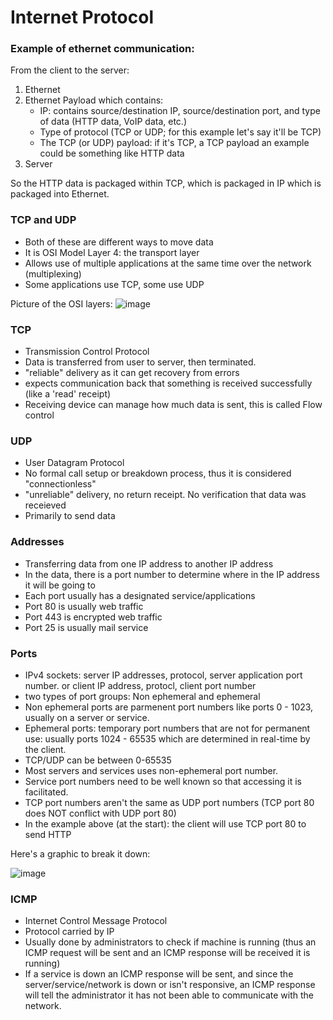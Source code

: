 # Internet Protocol

### Example of ethernet communication:

From the client to the server:

1) Ethernet
2) Ethernet Payload which contains:
	- IP: contains source/destination IP, source/destination port, and type of data (HTTP data, VoIP data, etc.)
	- Type of protocol (TCP or UDP; for this example let's say it'll be TCP)
	- The TCP (or UDP) payload: if it's TCP, a TCP payload an example could be something like HTTP data
3) Server

So the HTTP data is packaged within TCP, which is packaged in IP which is packaged into Ethernet.

### TCP and UDP

- Both of these are different ways to move data 
- It is OSI Model Layer 4: the transport layer
- Allows use of multiple applications at the same time over the network (multiplexing)
- Some applications use TCP, some use UDP

Picture of the OSI layers:
![image](https://user-images.githubusercontent.com/41026969/72492131-23293700-37ea-11ea-89f2-a609f9bf4eb6.png)

### TCP
- Transmission Control Protocol
- Data is transferred from user to server, then terminated. 
- "reliable" delivery as it can get recovery from errors 
- expects communication back that something is received successfully (like a 'read' receipt)
- Receiving device can manage how much data is sent, this is called Flow control

### UDP
- User Datagram Protocol   
- No formal call setup or breakdown process, thus it is considered "connectionless"
- "unreliable" delivery, no return receipt. No verification that data was receieved 
- Primarily to send data

### Addresses
- Transferring data from one IP address to another IP address
- In the data, there is a port number to determine where in the IP address it will be going to
- Each port usually has a designated service/applications
- Port 80 is usually web traffic
- Port 443 is encrypted web traffic
- Port 25 is usually mail service

### Ports
- IPv4 sockets: server IP addresses, protocol, server application port number. or client IP address, protocl, client port number
- two types of port groups: Non ephemeral and ephemeral 
- Non ephemeral ports are parmenent port numbers like ports 0 - 1023, usually on a server or service.
- Ephemeral ports: temporary port numbers that are not for permanent use: usually ports 1024 - 65535 which are determined in real-time by the client.
- TCP/UDP can be between 0-65535
- Most servers and services uses non-ephemeral port number. 
- Service port numbers need to be well known so that accessing it is facilitated. 
- TCP port numbers aren't the same as UDP port numbers (TCP port 80 does NOT conflict with UDP port 80)
- In the example above (at the start): the client will use TCP port 80 to send HTTP 

Here's a graphic to break it down:

![image](https://user-images.githubusercontent.com/41026969/72492164-40f69c00-37ea-11ea-8161-87e8ca1667e3.png)

### ICMP 
- Internet Control Message Protocol
- Protocol carried by IP
- Usually done by administrators to check if machine is running (thus an ICMP request will be sent and an ICMP response will be received it is running)
- If a service is down an ICMP response will be sent, and since the server/service/network is down or isn't responsive, an ICMP response will tell the administrator it has not been able to communicate with the network.
